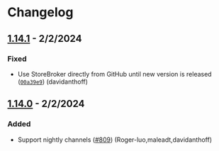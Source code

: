# Changelog

## [1.14.1] - 2/2/2024

### Fixed
- Use StoreBroker directly from GitHub until new version is released ([`00a39e9`](https://github.com/JuliaLang/juliaup/commit/00a39e9)) (davidanthoff)

## [1.14.0] - 2/2/2024

### Added
- Support nightly channels ([#809](https://github.com/JuliaLang/juliaup/pull/809)) (Roger-luo,maleadt,davidanthoff)

[1.14.0]: https://github.com/JuliaLang/juliaup/releases/tag/v1.14.0
[1.14.1]: https://github.com/JuliaLang/juliaup/releases/tag/v1.14.1

